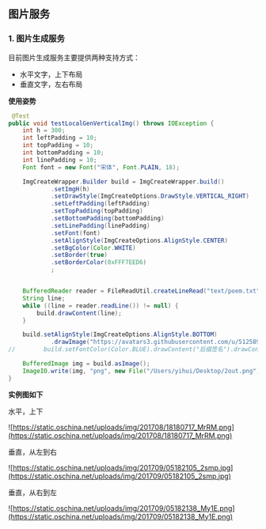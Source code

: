 ## 图片服务

### 1. 图片生成服务

目前图片生成服务主要提供两种支持方式：

- 水平文字，上下布局
- 垂直文字，左右布局


**使用姿势**

```java
 @Test
public void testLocalGenVerticalImg() throws IOException {
    int h = 300;
    int leftPadding = 10;
    int topPadding = 10;
    int bottomPadding = 10;
    int linePadding = 10;
    Font font = new Font("宋体", Font.PLAIN, 18);

    ImgCreateWrapper.Builder build = ImgCreateWrapper.build()
            .setImgH(h)
            .setDrawStyle(ImgCreateOptions.DrawStyle.VERTICAL_RIGHT)
            .setLeftPadding(leftPadding)
            .setTopPadding(topPadding)
            .setBottomPadding(bottomPadding)
            .setLinePadding(linePadding)
            .setFont(font)
            .setAlignStyle(ImgCreateOptions.AlignStyle.CENTER)
            .setBgColor(Color.WHITE)
            .setBorder(true)
            .setBorderColor(0xFFF7EED6)
            ;


    BufferedReader reader = FileReadUtil.createLineRead("text/poem.txt");
    String line;
    while ((line = reader.readLine()) != null) {
        build.drawContent(line);
    }

    build.setAlignStyle(ImgCreateOptions.AlignStyle.BOTTOM)
            .drawImage("https://avatars3.githubusercontent.com/u/5125892?v=4&s=88");
//        build.setFontColor(Color.BLUE).drawContent("后缀签名").drawContent("灰灰自动生成");

    BufferedImage img = build.asImage();
    ImageIO.write(img, "png", new File("/Users/yihui/Desktop/2out.png"));
}
```

**实例图如下**

水平，上下

![https://static.oschina.net/uploads/img/201708/18180717_MrRM.png](https://static.oschina.net/uploads/img/201708/18180717_MrRM.png)


垂直，从左到右

![https://static.oschina.net/uploads/img/201709/05182105_2smp.jpg](https://static.oschina.net/uploads/img/201709/05182105_2smp.jpg)


垂直，从右到左

![https://static.oschina.net/uploads/img/201709/05182138_My1E.png](https://static.oschina.net/uploads/img/201709/05182138_My1E.png)